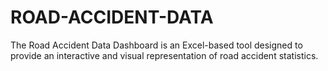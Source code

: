 # ROAD-ACCIDENT-DATA
The Road Accident Data Dashboard is an Excel-based tool designed to provide an interactive and visual representation of road accident statistics.
